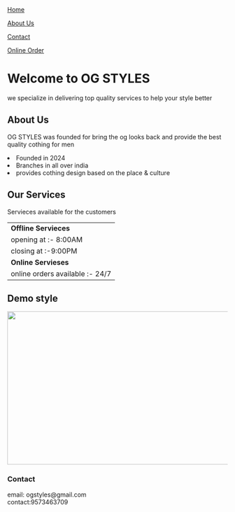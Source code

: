 <html>
<head>
<body>
<nav>
<a href="home">Home</a>

<a href="about us">About Us</a>

<a href="contact">Contact</a>

<a href="Online ordes">Online Order</a>
</nav>

<h1>Welcome to OG STYLES </h1>
<p>we specialize in delivering top quality services to help your style better</p>
<h2> About Us </h2>
<p>OG STYLES was founded for bring the og looks back and provide the best quality cothing for men</p>
<ul|>
<li>Founded in 2024</li>
<li>Branches in all over india</li>
<li>provides cothing design based on the place & culture</li>
</ul>
<h2>Our Services</h2>
<p>Servieces available for the customers</p>
<table>
<tr>
<td><b>Offline Servieces</b></td>
</tr>
<td>opening at :- 8:00AM</td>
</tr>
<tr>
<td>closing at :-9:00PM</td>
</tr>
<tr>
<td><b>Online Servieses</b></td>
</tr>
<tr>
<td>online orders available :- 24/7</td>
</tr>
</table>
<h2>Demo style</h2>
<img src="https://www.hindustantimes.com/ht-img/img/2025/09/02/1600x900/OG_first_ticket_1756800088134_1756800098082.jpg"alt ="" width="550px" height="350px"/>
<h3>Contact</h3>
email: ogstyles@gmail.com<br>
contact:9573463709

